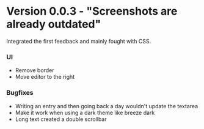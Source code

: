 # Version 0.0.3 - "Screenshots are already outdated"

Integrated the first feedback and mainly fought with CSS.

### UI

* Remove border
* Move editor to the right

### Bugfixes

* Writing an entry and then going back a day wouldn't update the textarea
* Make it work when using a dark theme like breeze dark
* Long text created a double scrollbar